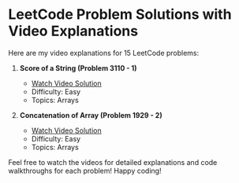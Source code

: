 # LeetCode Problem Solutions with Video Explanations

Here are my video explanations for 15 LeetCode problems:

1. **Score of a String (Problem 3110 - 1)**
   - [Watch Video Solution](https://drive.google.com/file/d/1vJbIY3EgpurR6yJdW9DaiqtYhS1Al0RX/view?usp=sharing)
   - Difficulty: Easy
   - Topics: Arrays

2. **Concatenation of Array (Problem 1929 - 2)**
    - [Watch Video Solution](https://drive.google.com/file/d/1sBJnu8GrDzNNbQ89nMnRFj_DLju5hfwt/view?usp=sharing)
    - Difficulty: Easy
    - Topics: Arrays



Feel free to watch the videos for detailed explanations and code walkthroughs for each problem!
Happy coding!